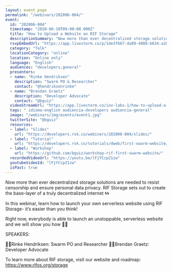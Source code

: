 ```yaml
---
layout: event_page
permalink: "/webinars/202006-004/"
event:
  id: "202006-004"
  timestamp: "2020-06-10T09:00:00.000Z"
  title: "How to Upload a Website on RIF Storage"
  descriptionSummary: "Now more than ever decentralized storage solutions are needed to resist censorship and ensure personal data privacy. RIF Storage sets out t…"
  rsvpEmbedUrl: "https://app.livestorm.co/p/1de3f667-da89-4880-b634-a28f30e544c2/form"
  category: "Talk"
  locationCategory: "online"
  location: "Online only"
  language: "English"
  audiences: "developers,general"
  presenters:
  - name: "Rinke Hendriksen"
    description: "Swarm PO & Researcher"
    contact: "@hendriksenrinke"
  - name: "Brendan Graetz"
    description: "Developer Advocate"
    contact: "@bguiz"
  videoStreamUrl: "https://app.livestorm.co/iov-labs-1/how-to-upload-a-website-on-rif-storage"
  tags: " idioma-english audiencia-developers audiencia-general"
  image: "/webinars/img/events/event1.jpg"
  twitterSite: "@bguiz"
  resources:
  - label: "Slides"
    url: "https://developers.rsk.co/webinars/202006-004/slides/"
  - label: "Tutorial"
    url: "https://developers.rsk.co/tutorials/dweb/first-swarm-website/"
  - label: "Workshop"
    url: "https://github.com/bguiz/workshop-rif-first-swarm-website/"
  recordedVideoUrl: "https://youtu.be/lFjYCcp21zw"
  youtubeVideoId: "lFjYCcp21zw"
  isPast: true
---
```



Now more than ever decentralized storage solutions are needed to resist censorship and ensure personal data privacy. RIF Storage sets out to create the base-layer of a truly decentralized internet 🌀🌀

In this webinar, learn how to launch your own serverless website using RIF Storage- it’s easier than you think! 

Right now, everybody is able to launch an unstoppable, serverless website and we will show you how 💪💪

SPEAKERS:

👨‍💻Rinke Hendriksen: Swarm PO and Researcher
👨‍💻Brendan Graetz: Developer Advocate

To learn more about RIF storage, visit our website and roadmap: https://www.rifos.org/storage

